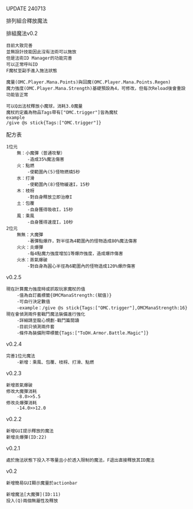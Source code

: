 UPDATE
240713 

排列組合釋放魔法

排組魔法v0.2
    
    目前大致完善
    並無設計技能因此沒有法術可以施放
    但是法術ID Manager的功能完善
    可以正常呼叫ID
    F魔杖至副手進入施法狀態
    
    魔量(OMC.Player.Mana.Points)與回魔(OMC.Player.Mana.Points.Regen)
    魔力強度(OMC.Player.Mana.Strength)基礎預設為4，可修改，但每次Reload後會重設
    功能皆正常
        
    可以Q出法杖釋放小魔球，消耗3.0魔量
    魔杖的定義為物品Tags帶有["OMC.trigger"]皆為魔杖
    example
    /give @s stick{Tags:["OMC.trigger"]}

配方表

    1位元
        無：小魔彈（普通攻擊）
            -造成35%魔法傷害
        火：點燃
            -使範圍內(5)怪物燃燒5秒
        水：打滑
            -使範圍內(8)怪物緩速I，15秒
        木：枝枒
            -對自身釋放立即治療I
        土：包覆
            -自身獲得吸收I，15秒
        風：乘風
            -自身獲得速度I，10秒
    2位元
        無無：大魔彈
            -著彈點爆炸，對半徑為4範圍內的怪物造成80%魔法傷害
        火火：炎爆彈
            -每4點魔力強度增加1等爆炸強度，造成爆炸傷害
        火水：蒸氣爆破
            -對自身為圓心半徑為6範圍內的怪物造成120%爆炸傷害
v0.2.5

    現在計算魔力強度時或抓取玩家魔杖的值
        -值為自訂義標籤{OMCManaStrength:(賦值)}
        -可自行決定數值
        -example：/give @s stick{Tags:["OMC.trigger"],OMCManaStrength:16}
    現在會偵測兩件套戰鬥魔法裝備進行強化
        -詳細請至龍心規劃-戰鬥篇閱讀
        -目前只偵測兩件套
        -條件為裝備附帶標籤{Tags:["ToDH.Armor.Battle.Magic"]}
    
v0.2.4

    完善1位元魔法
        -新增：乘風、包覆、枝枒、打滑、點燃
v0.2.3

    新增蒸氣爆破
    修改大魔彈消耗
        -8.0>>5.5
    修改炎爆彈消耗
        -14.0>>12.0
v0.2.2

    新增GUI提示釋放的魔法
    新增炎爆彈(ID:22)

v0.2.1

    處於施法狀態下投入不等量且小於透入限制的魔法，F退出直接釋放其ID魔法

v0.2

    新增簡易GUI顯示魔量於actionbar

    新增魔法[大魔彈](ID:11)
    投入(Q)兩個無屬性及釋放


